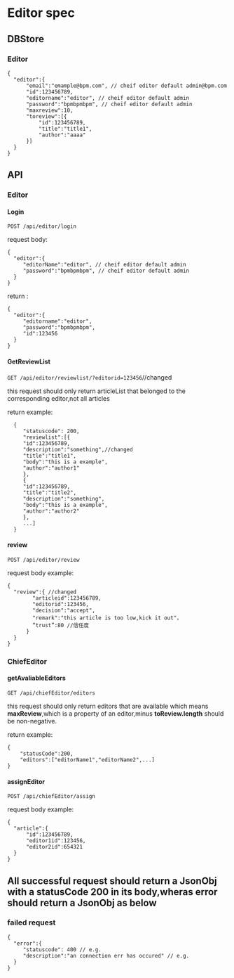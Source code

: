 # Editor spec

## DBStore

### Editor

```
{
  "editor":{
      "email":"emample@bpm.com", // cheif editor default admin@bpm.com
      "id":123456789,
      "editorname":"editor", // cheif editor default admin
      "password":"bpmbpmbpm", // cheif editor default admin
      "maxreview":10,
      "toreview":[{
          "id":123456789,
          "title":"title1",
          "author":"aaaa"
      }]
  }
}
```

## API

### Editor

#### Login

`POST /api/editor/login`

request body:

```
{
  "editor":{
     "editorName":"editor", // cheif editor default admin
     "password":"bpmbpmbpm", // cheif editor default admin
  }
}
```
return :

```
{
  "editor":{
     "editorname":"editor",
     "password":"bpmbpmbpm",
     "id":123456 
  }
}
```

#### GetReviewList

`GET /api/editor/reviewlist/?editorid=123456`//changed

this request should only return articleList that belonged to the corresponding editor,not all articles

return example:
```
  {   
     "statuscode": 200,
     "reviewlist":[{
     "id":123456789,
     "description":"something",//changed
     "title":"title1",
     "body":"this is a example",
     "author":"author1"
     },
     {
     "id":123456789,
     "title":"title2",
     "description":"something",
     "body":"this is a example",
     "author":"author2"
     },
     ...]
  }
```

#### review

`POST /api/editor/review`

request body example:
```
{
  "review":{ //changed
        "articleid":123456789, 
        "editorid":123456,  
        "decision":"accept",
        "remark":"this article is too low,kick it out"，
        “trust”:80 //信任度
      }
  }
}
```

### ChiefEditor

#### getAvaliableEditors

`GET /api/chiefEditor/editors`

this request should only return editors that are available which means **maxReview**,which is a property of an editor,minus **toReview.length** should be non-negative.

return example:

```
{     
    "statusCode":200,
    "editors":["editorName1","editorName2",...]
}
```

#### assignEditor

`POST /api/chiefEditor/assign`

request body example:

```
{
  "article":{
      "id":123456789,
      "editor1id":123456,
      "editor2id":654321
  }
}
```

## All successful request should return a JsonObj with a statusCode 200 in its body,wheras error should return a JsonObj as below 

### failed request

```
{
  "error":{
     "statuscode": 400 // e.g.
     "description":"an connection err has occured" // e.g.
  }
}
```
